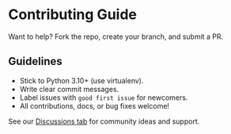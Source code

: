 # Contributing Guide

Want to help? Fork the repo, create your branch, and submit a PR.

## Guidelines

- Stick to Python 3.10+ (use virtualenv).
- Write clear commit messages.
- Label issues with `good first issue` for newcomers.
- All contributions, docs, or bug fixes welcome!

See our [Discussions tab](https://github.com/MrForward/GenAI-Agents-Build-Customize-Deploy-Production-Ready-Agents/discussions) for community ideas and support.
